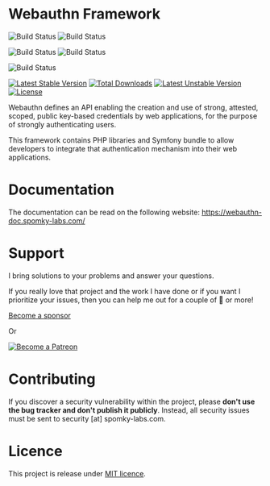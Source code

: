 Webauthn Framework
==================

![Build Status](https://github.com/web-auth/webauthn-framework/workflows/Coding%20Standards/badge.svg)
![Build Status](https://github.com/web-auth/webauthn-framework/workflows/Static%20Analyze/badge.svg)

![Build Status](https://github.com/web-auth/webauthn-framework/workflows/Unit%20and%20Functional%20Tests/badge.svg)
![Build Status](https://github.com/web-auth/webauthn-framework/workflows/Lowest%20versions%20tests/badge.svg)

![Build Status](https://github.com/web-auth/webauthn-framework/workflows/Mutation%20Testing/badge.svg)

[![Latest Stable Version](https://poser.pugx.org/web-auth/webauthn-framework/v/stable.png)](https://packagist.org/packages/web-auth/webauthn-framework)
[![Total Downloads](https://poser.pugx.org/web-auth/webauthn-framework/downloads.png)](https://packagist.org/packages/web-auth/webauthn-framework)
[![Latest Unstable Version](https://poser.pugx.org/web-auth/webauthn-framework/v/unstable.png)](https://packagist.org/packages/web-auth/webauthn-framework)
[![License](https://poser.pugx.org/web-auth/webauthn-framework/license.png)](https://packagist.org/packages/web-auth/webauthn-framework)

Webauthn defines an API enabling the creation and use of strong, attested, scoped, public key-based credentials by web applications, for the purpose of strongly authenticating users.

This framework contains PHP libraries and Symfony bundle to allow developers to integrate that authentication mechanism into their web applications.

# Documentation

The documentation can be read on the following website: https://webauthn-doc.spomky-labs.com/

# Support

I bring solutions to your problems and answer your questions.

If you really love that project and the work I have done or if you want I prioritize your issues, then you can help me out for a couple of :beers: or more!

[Become a sponsor](https://github.com/sponsors/Spomky)

Or

[![Become a Patreon](https://c5.patreon.com/external/logo/become_a_patron_button.png)](https://www.patreon.com/FlorentMorselli)

# Contributing

If you discover a security vulnerability within the project, please **don't use the bug tracker and don't publish it publicly**.
Instead, all security issues must be sent to security [at] spomky-labs.com.

# Licence

This project is release under [MIT licence](LICENSE).
